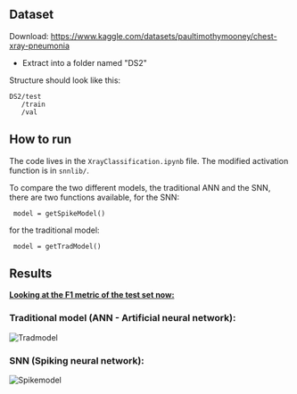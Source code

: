 ## Dataset 

Download: https://www.kaggle.com/datasets/paultimothymooney/chest-xray-pneumonia

* Extract into a folder named "DS2"

Structure should look like this:

```
DS2/test
   /train
   /val 

```


## How to run

The code lives in the ```XrayClassification.ipynb``` file. The modified activation function is in ```snnlib/```. 

To compare the two different models, the traditional ANN and the SNN, there are two functions available, for the SNN:

``` model = getSpikeModel()```

for the traditional model:

``` model = getTradModel()```

## Results

<u><b> Looking at the F1 metric of the test set now:</b></u>

### Traditional model (ANN - Artificial neural network):

![Tradmodel](tradmodel.png)

### SNN (Spiking neural network):

![Spikemodel](snnmodel.png)




